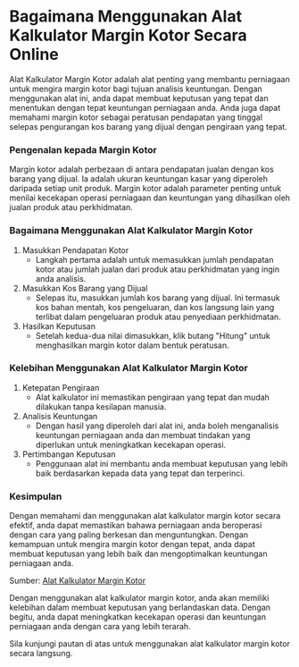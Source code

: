 Bagaimana Menggunakan Alat Kalkulator Margin Kotor Secara Online
================================================================

Alat Kalkulator Margin Kotor adalah alat penting yang membantu perniagaan untuk mengira margin kotor bagi tujuan analisis keuntungan. Dengan menggunakan alat ini, anda dapat membuat keputusan yang tepat dan menentukan dengan tepat keuntungan perniagaan anda. Anda juga dapat memahami margin kotor sebagai peratusan pendapatan yang tinggal selepas pengurangan kos barang yang dijual dengan pengiraan yang tepat.

### Pengenalan kepada Margin Kotor

Margin kotor adalah perbezaan di antara pendapatan jualan dengan kos barang yang dijual. Ia adalah ukuran keuntungan kasar yang diperoleh daripada setiap unit produk. Margin kotor adalah parameter penting untuk menilai kecekapan operasi perniagaan dan keuntungan yang dihasilkan oleh jualan produk atau perkhidmatan.

### Bagaimana Menggunakan Alat Kalkulator Margin Kotor

1. Masukkan Pendapatan Kotor 
    - Langkah pertama adalah untuk memasukkan jumlah pendapatan kotor atau jumlah jualan dari produk atau perkhidmatan yang ingin anda analisis.
2. Masukkan Kos Barang yang Dijual 
    - Selepas itu, masukkan jumlah kos barang yang dijual. Ini termasuk kos bahan mentah, kos pengeluaran, dan kos langsung lain yang terlibat dalam pengeluaran produk atau penyediaan perkhidmatan.
3. Hasilkan Keputusan 
    - Setelah kedua-dua nilai dimasukkan, klik butang "Hitung" untuk menghasilkan margin kotor dalam bentuk peratusan.

### Kelebihan Menggunakan Alat Kalkulator Margin Kotor

1. Ketepatan Pengiraan 
    - Alat kalkulator ini memastikan pengiraan yang tepat dan mudah dilakukan tanpa kesilapan manusia.
2. Analisis Keuntungan 
    - Dengan hasil yang diperoleh dari alat ini, anda boleh menganalisis keuntungan perniagaan anda dan membuat tindakan yang diperlukan untuk meningkatkan kecekapan operasi.
3. Pertimbangan Keputusan 
    - Penggunaan alat ini membantu anda membuat keputusan yang lebih baik berdasarkan kepada data yang tepat dan terperinci.

### Kesimpulan

Dengan memahami dan menggunakan alat kalkulator margin kotor secara efektif, anda dapat memastikan bahawa perniagaan anda beroperasi dengan cara yang paling berkesan dan menguntungkan. Dengan kemampuan untuk mengira margin kotor dengan tepat, anda dapat membuat keputusan yang lebih baik dan mengoptimalkan keuntungan perniagaan anda.

Sumber: [Alat Kalkulator Margin Kotor](https://www.onlinecalculatorsfree.com/ms/financial/gross-margin-calculator.html)

Dengan menggunakan alat kalkulator margin kotor, anda akan memiliki kelebihan dalam membuat keputusan yang berlandaskan data. Dengan begitu, anda dapat meningkatkan kecekapan operasi dan keuntungan perniagaan anda dengan cara yang lebih terarah.

Sila kunjungi pautan di atas untuk menggunakan alat kalkulator margin kotor secara langsung.